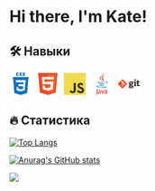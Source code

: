 # Hi there, I'm Kate! 

## :hammer_and_wrench: Навыки
<div>
  <img src="https://github.com/devicons/devicon/blob/master/icons/css3/css3-plain-wordmark.svg"  title="CSS3" alt="CSS" width="40" height="40"/>&nbsp;
  <img src="https://github.com/devicons/devicon/blob/master/icons/html5/html5-original.svg" title="HTML5" alt="HTML" width="40" height="40"/>&nbsp;
  <img src="https://github.com/devicons/devicon/blob/master/icons/javascript/javascript-original.svg" title="JavaScript" alt="JavaScript" width="40" height="40"/>&nbsp;
    <img src="https://github.com/devicons/devicon/blob/master/icons/java/java-original-wordmark.svg" title="Java" alt="Java" width="40" height="40"/>&nbsp;
  <img src="https://github.com/devicons/devicon/blob/master/icons/git/git-original-wordmark.svg" title="Git" **alt="Git" width="40" height="40"/>
</div>

## :fire: Статистика
[![Top Langs](https://github-readme-stats.vercel.app/api/top-langs/?username=sombrecloud18&layout=compact&theme=vision-friendly-dark)](https://github.com/anuraghazra/github-readme-stats)

[![Anurag's GitHub stats](https://github-readme-stats.vercel.app/api?username=sombrecloud18)](https://github.com/anuraghazra/github-readme-stats)

<div id="header">
  <img src="https://media4.giphy.com/media/v1.Y2lkPTc5MGI3NjExZGF5dHF2Ym1vdTg3bHQyd2J2bmNsamdjbmlmd2pnbTVtYmc4bWdwciZlcD12MV9pbnRlcm5hbF9naWZfYnlfaWQmY3Q9Zw/13HgwGsXF0aiGY/giphy.gif" width="300"/>
</div>




